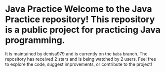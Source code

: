 # Java Practice Welcome to the Java Practice repository! This repository is a public project for practicing Java programming.
It is maintained by denisa979 and is currently on the `beba` branch. The repository has received 2 stars and is being watched by 2 users.
Feel free to explore the code, suggest improvements, or contribute to the project!
